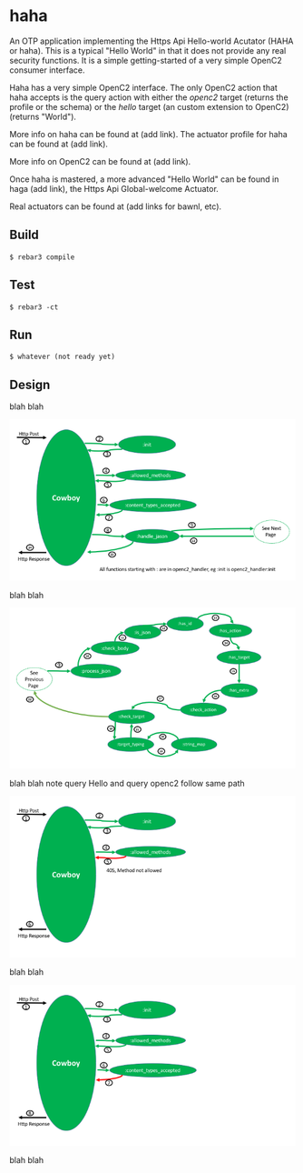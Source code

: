haha
=====

An OTP application implementing the Https Api Hello-world Acutator (HAHA or haha).
This is a typical "Hello World" in that it does not provide any real security functions.
It is a simple getting-started of a very simple OpenC2 consumer interface.

Haha has a very simple OpenC2 interface.
The only OpenC2 action that haha accepts
is the query action with either the _openc2_ target (returns the profile or the schema)
or the _hello_ target (an custom extension to OpenC2) (returns "World").

More info on haha can be found at (add link).
The actuator profile for haha can be found at (add link).

More info on OpenC2 can be found at (add link).

Once haha is mastered, a more advanced "Hello World" can be found
in haga (add link), the Https Api Global-welcome Actuator.

Real actuators can be found at (add links for bawnl, etc).

Build
-----

    $ rebar3 compile

Test
-----

    $ rebar3 -ct

Run
-----

    $ whatever (not ready yet)

Design
-----
blah blah

![sunny1](../pics/01.sunny.hello.1.png)

blah blah

![sunny2](../pics/02.sunny.hello.2.png)

blah blah
note query Hello and query openc2 follow same path

![rainy01](../pics/05.rainy.01.png)

blah blah

![rainy02](../pics/06.rainy.02.png)

blah blah
